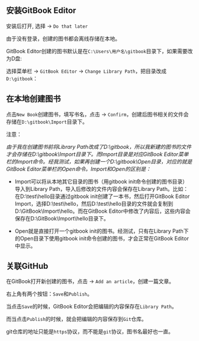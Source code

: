 ## 安装GitBook Editor

安装后打开, 选择 -> `Do that later` 

由于没有登录，创建的图书都会离线存储在本地。

GitBook Editor创建的图书默认是在`C:\Users\用户名\gitbook`目录下，如果需要改为D盘:

选择菜单栏 -> `GitBook Editor` -> `Change Library Path`，把目录改成`D:\gitbook`：


## 在本地创建图书

点击`New Book`创建图书，填写书名，点击 -> `Confirm`，创建后图书相关的文件会存储在`D:\gitbook\Import`目录下。

注意：

_由于我在创建图书前将Library Path改成了D:\gitbook，所以我新建的图书的文件才会存储在D:\gitbook\Import目录下。而Import目录是对应GitBook Editor菜单栏的Import命令。经我测试，如果再创建一个D:\gitbook\Open目录，对应的就是GitBook Editor菜单栏的Open命令。Import和Open的区别是：_

* Import可以将从本地其它目录的图书（用gitbook init命令创建的图书目录）导入到Library Path，导入后修改的文件内容会保存在Library Path。比如：在D:\test\hello目录通过gitbook init创建了一本书，然后打开GitBook Editor Import，选择D:\test\hello，然后D:\test\hello目录的文件就会复制到D:\GitBook\Import\hello。而在GitBook Editor中修改了内容后，这些内容会保存在D:\GitBook\Import\hello目录下。

* Open就是直接打开一个gitbook init的图书。经测试，只有在Library Path下的Open目录下使用gitbook init命令创建的图书，才会正常在GitBook Editor中显示。

## 关联GitHub

在GitBook打开新创建的图书，点击 -> `Add an article`，创建一篇文章。


右上角有两个按钮：`Save`和`Publish`。

当点击`Save`的时候，GitBook Editor会把编辑的内容保存在`Library Path`。

而当点击`Publish`的时候，就会把编辑的内容保存到`Git`仓库。

git仓库的地址只能是`https`协议，而不能是`git`协议，图书名最好也一直。


